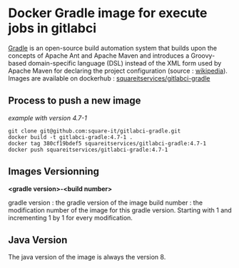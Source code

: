 # Docker Gradle image for execute jobs in gitlabci

[Gradle](https://gradle.org/) is an open-source build automation system that builds upon the concepts of Apache Ant and Apache Maven and introduces a Groovy-based domain-specific language (DSL) instead of the XML form used by Apache Maven for declaring the project configuration (source : [wikipedia](https://en.wikipedia.org/wiki/Gradle)).  
Images are available on dockerhub : [squareitservices/gitlabci-gradle](https://hub.docker.com/r/squareitservices/gitlabci-gradle)

## Process to push a new image

*example with version 4.7-1*

```shell
git clone git@github.com:square-it/gitlabci-gradle.git
docker build -t gitlabci-gradle:4.7-1 .
docker tag 380cf19bdef5 squareitservices/gitlabci-gradle:4.7-1
docker push squareitservices/gitlabci-gradle:4.7-1
```

## Images Versionning

**\<gradle version\>-\<build number\>**

gradle version : the gradle version of the image
build number : the modification number of the image for this gradle version. Starting with 1 and incrementing 1 by 1 for every modification.

## Java Version

The java version of the image is always the version 8.
